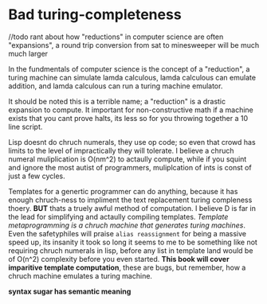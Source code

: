 # Bad turing-completeness

//todo rant about how "reductions" in computer science are often "expansions", a round trip conversion from sat to minesweeper will be much much larger

In the fundmentals of computer science is the concept of a "reduction", a turing machine can simulate lamda calculous, lamda calculous can emulate addition, and lamda calculous can run a turing machine emulator.

It should be noted this is a terrible name; a "reduction" is a drastic expansion to compute. It important for non-constructive math if a machine exists that you cant prove halts, its less so for you throwing together a 10 line script.

Lisp doesnt do chruch numerals, they use op code; so even that crowd has limits to the level of impractically they will tolerate. I believe a chruch numeral muliplication is O(nm^2) to actaully compute, while if you squint and ignore the most autist of programmers, muliplcation of ints is const of just a few cycles.

Templates for a genertic programmer can do anything, because it has enough chruch-ness to impliment the text replacement turing compleness thoery. **BUT** thats a truely awful method of computation. I believe D is far in the lead for simplifying and actaully compiling templates. *Template metaprogramming is a chruch machine that generates turing machines*. Even the safetyphiles will praise `alias reassignment` for being a massive speed up, its insanity it took so long it seems to me to be something like not requiring chruch numerals in lisp, before any list in template land would be of O(n^2) complexity before you even started. **This book will cover imparitive template computation**, these are bugs, but remember, how a chruch machine emulates a turing machine.

**syntax sugar has semantic meaning**
